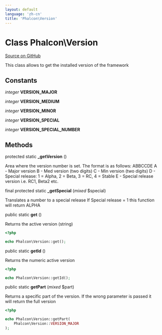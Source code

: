 ```yaml
---
layout: default
language: 'zh-cn'
title: 'Phalcon\Version'
---
```

# Class **Phalcon\Version**

<a href="https://github.com/phalcon/cphalcon/tree/v3.4.0/phalcon/version.zep" class="btn btn-default btn-sm">Source on GitHub</a>

This class allows to get the installed version of the framework


## Constants
*integer* **VERSION_MAJOR**

*integer* **VERSION_MEDIUM**

*integer* **VERSION_MINOR**

*integer* **VERSION_SPECIAL**

*integer* **VERSION_SPECIAL_NUMBER**

## Methods
protected static  **_getVersion** ()

Area where the version number is set. The format is as follows:
ABBCCDE
A - Major version
B - Med version (two digits)
C - Min version (two digits)
D - Special release: 1 = Alpha, 2 = Beta, 3 = RC, 4 = Stable
E - Special release version i.e. RC1, Beta2 etc.



final protected static  **_getSpecial** (*mixed* $special)

Translates a number to a special release
If Special release = 1 this function will return ALPHA



public static  **get** ()

Returns the active version (string)

```php
<?php

echo Phalcon\Version::get();

```



public static  **getId** ()

Returns the numeric active version

```php
<?php

echo Phalcon\Version::getId();

```



public static  **getPart** (*mixed* $part)

Returns a specific part of the version. If the wrong parameter is passed
it will return the full version

```php
<?php

echo Phalcon\Version::getPart(
    Phalcon\Version::VERSION_MAJOR
);

```
